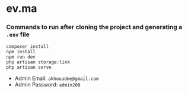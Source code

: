 # ev.ma
### Commands to run after cloning the project and generating a `.env` file
```
composer install
npm install
npm run dev
php artisan storage:link
php artisan serve
```
- Admin Email: `akhouadme@gmail.com`
- Admin Password: `admin200`
